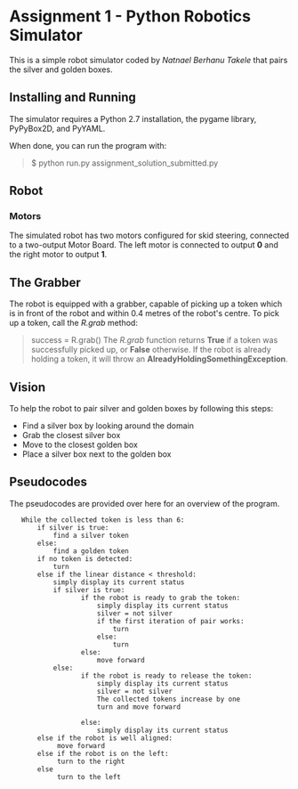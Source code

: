 Assignment 1 - Python Robotics Simulator
==========================================
This is a simple robot simulator coded by *Natnael Berhanu Takele* that pairs the silver and golden boxes.

Installing and Running
------------------------
The simulator requires a Python 2.7 installation, the pygame library, PyPyBox2D, and PyYAML.

When done, you can run the program with:
>$ python run.py assignment_solution_submitted.py

Robot 
------------
### Motors
The simulated robot has two motors configured for skid steering, connected to a two-output Motor Board. The left motor is connected to output **0** and the right motor to output **1**.

## The Grabber
The robot is equipped with a grabber, capable of picking up a token which is in front of the robot and within 0.4 metres of the robot's centre. To pick up a token, call the *R.grab* method:
>success = R.grab()
The *R.grab* function returns **True** if a token was successfully picked up, or **False** otherwise. If the robot is already holding a token, it will throw an **AlreadyHoldingSomethingException**.

## Vision
To help the robot to pair silver and golden boxes by following this steps:  
* Find a silver box by looking around the domain
* Grab the closest silver box
* Move to the closest golden box
* Place a silver box next to the golden box

Pseudocodes
-----------------
The pseudocodes are provided over here for an overview of the program.

       While the collected token is less than 6:
           if silver is true:
               find a silver token
           else:
               find a golden token
           if no token is detected:
               turn 
           else if the linear distance < threshold:
               simply display its current status
               if silver is true:
                      if the robot is ready to grab the token:
                          simply display its current status
                          silver = not silver
                          if the first iteration of pair works:
                              turn
                          else:
                              turn
                      else:
                          move forward 
               else:
                      if the robot is ready to release the token:
                          simply display its current status
                          silver = not silver
                          The collected tokens increase by one
                          turn and move forward

                      else:
                          simply display its current status 
           else if the robot is well aligned:
                move forward
           else if the robot is on the left:
                turn to the right
           else
                turn to the left
    
               
          
